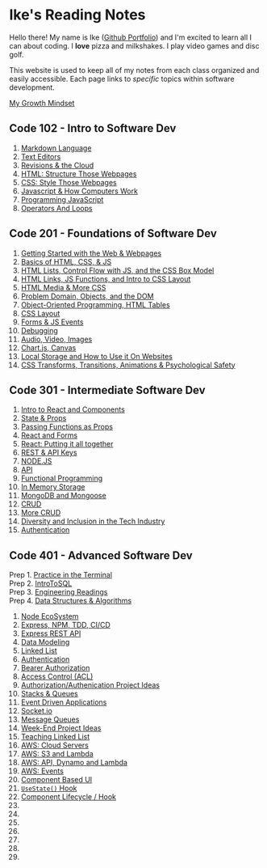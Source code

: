 # Ike's Reading Notes

Hello there! My name is Ike ([Github Portfolio](https://github.com/IkeSteoger)) and I'm excited to learn all I can about coding. I **love** pizza and milkshakes. I play video games and disc golf.

This website is used to keep all of my notes from each class organized and easily accessible. Each page links to *specific* topics within software development.

[My Growth Mindset](/GrowthMindset.md)

## Code 102 - Intro to Software Dev

1. [Markdown Language](/102/read01.md)
2. [Text Editors](/102/read02.md)
3. [Revisions & the Cloud](/102/read03.md)
4. [HTML: Structure Those Webpages](/102/read04.md)
5. [CSS: Style Those Webpages](/102/read05.md)
6. [Javascript & How Computers Work](/102/read06.md)
7. [Programming JavaScript](/102/read07.md)
8. [Operators And Loops](/102/read08.md)

## Code 201 - Foundations of Software Dev

1. [Getting Started with the Web & Webpages](/201/read201.md)
2. [Basics of HTML, CSS, & JS](/201/read202.md)
3. [HTML Lists, Control Flow with JS, and the CSS Box Model](/201/read203.md)
4. [HTML Links, JS Functions, and Intro to CSS Layout](/201/read204.md)
5. [HTML Media & More CSS](/201/read205.md)
6. [Problem Domain, Objects, and the DOM](/201/read206.md)
7. [Object-Oriented Programming, HTML Tables](/201/read207.md)
8. [CSS Layout](/201/read208.md)
9. [Forms & JS Events](/201/read209.md)
10. [Debugging](/201/read210.md)
11. [Audio, Video, Images](/201/read211.md)
12. [Chart.js, Canvas](/201/read212.md)
13. [Local Storage and How to Use it On Websites](/201/read213.md)
14. [CSS Transforms, Transitions, Animations & Psychological Safety](/201/read214.md)

## Code 301 - Intermediate Software Dev

1. [Intro to React and Components](/301/read301.md)
2. [State & Props](/301/read302.md)
3. [Passing Functions as Props](/301/read303.md)
4. [React and Forms](/301/read304.md)
5. [React: Putting it all together](/301/read305.md)
6. [REST & API Keys](/301/read306.md)
7. [NODE.JS](/301/read307.md)
8. [API](/301/read308.md)
9. [Functional Programming](/301/read309.md)
10. [In Memory Storage](/301/read310.md)
11. [MongoDB and Mongoose](/301/read311.md)
12. [CRUD](/301/read312.md)
13. [More CRUD](/301/read313.md)
14. [Diversity and Inclusion in the Tech Industry](/301/read314.md)
15. [Authentication](/301/read315.md)

## Code 401 - Advanced Software Dev

Prep 1. [Practice in the Terminal](/401/terminalPractice.md)  
Prep 2. [IntroToSQL](/401/introToSQL.md)  
Prep 3. [Engineering Readings](/401/engineeringReadings.md)  
Prep 4. [Data Structures & Algorithms](/401/dataStructuresAndAlgorithms.md)

1. [Node EcoSystem](/401/read401.md)
2. [Express, NPM, TDD, CI/CD](/401/read402.md)
3. [Express REST API](/401/read403.md)
4. [Data Modeling](/401/read404.md)
5. [Linked List](/401/read405.md)
6. [Authentication](/401/read406.md)
7. [Bearer Authorization](/401/read407.md)
8. [Access Control (ACL)](/401/read408.md)
9. [Authorization/Authenication Project Ideas](/401/read409.md)
10. [Stacks & Queues](/401/read410.md)
11. [Event Driven Applications](/401/read411.md)
12. [Socket.io](/401/read412.md)
13. [Message Queues](/401/read413.md)
14. [Week-End Project Ideas](/401/read414.md)
15. [Teaching Linked List](/401/read415.md)
16. [AWS: Cloud Servers](/401/read416.md)
17. [AWS: S3 and Lambda](/401/read417.md)
18. [AWS: API, Dynamo and Lambda](/401/read418.md)
19. [AWS: Events](/401/read419.md)
20. [Component Based UI](/401/read426.md)
21. [`UseState()` Hook](/401/read427.md)
22. [Component Lifecycle / Hook](/401/read428.md)
23. [](/401/read429.md)
24. [](/401/read430.md)
25. [](/401/read431.md)
26. [](/401/read432.md)
27. [](/401/read433.md)
28. [](/401/read434.md)
29. [](/401/read435.md)
